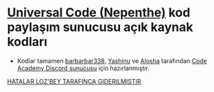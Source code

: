# [Universal Code (Nepenthe)](https://discord.gg/WbMUB2k) kod paylaşım sunucusu açık kaynak kodları
- Kodlar tamamen [barbarbar338](https://discordapp.com/users/331846231514939392), [Yashinu](https://discordapp.com/users/460813657811582986) ve [Alosha](https://discordapp.com/users/558016135052787773) tarafından [Code Academy Discord sunucusu](https://discord.gg/mXNUeBD) için hazırlanmıştır.

[HATALAR LOZ'BEY TARAFINCA GIDERILMISTIR](https://www.instagram.com/ynsemrearpacii) 
